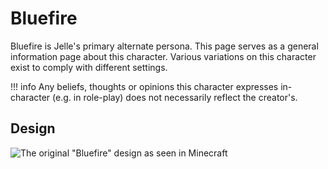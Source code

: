 # Bluefire
Bluefire is Jelle's primary alternate persona. This page serves as a general information page about this character. Various variations on this character exist to comply with different settings.

!!! info
    Any beliefs, thoughts or opinions this character expresses in-character (e.g. in role-play) does not necessarily reflect the creator's.

## Design
![The original "Bluefire" design as seen in Minecraft](https://i.imgur.com/8ukqYzv.png)
